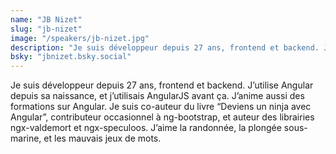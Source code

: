 ```yaml
---
name: "JB Nizet"
slug: "jb-nizet"
image: "/speakers/jb-nizet.jpg"
description: "Je suis développeur depuis 27 ans, frontend et backend. J’utilise Angular depuis sa naissance, et j’utilisais AngularJS avant ça. J’anime aussi des formations sur Angular. Je suis co-auteur du livre “Deviens un ninja avec Angular”, contributeur occasionnel à ng-bootstrap, et auteur des librairies ngx-valdemort et ngx-speculoos. J’aime la randonnée, la plongée sous-marine, et les mauvais jeux de mots."
bsky: "jbnizet.bsky.social"
---
```

Je suis développeur depuis 27 ans, frontend et backend. J’utilise Angular depuis sa naissance, et j’utilisais AngularJS avant ça. J’anime aussi des formations sur Angular. Je suis co-auteur du livre “Deviens un ninja avec Angular”, contributeur occasionnel à ng-bootstrap, et auteur des librairies ngx-valdemort et ngx-speculoos. J’aime la randonnée, la plongée sous-marine, et les mauvais jeux de mots.